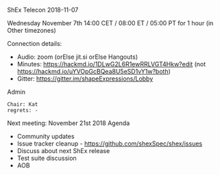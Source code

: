 ShEx Telecon 2018-11-07

Wednesday November 7th 14:00 CET / 08:00 ET / 05:00 PT for 1 hour (in Other timezones)

Connection details:

* Audio: zoom (orElse jit.si orElse Hangouts)
* Minutes: https://hackmd.io/1DLwG2L6R1ewRRLVGT4Hkw?edit (not https://hackmd.io/uYVOpGcBQea8U5eSD1vY1w?both)
* Gitter: https://gitter.im/shapeExpressions/Lobby

Admin

    Chair: Kat
    regrets: -

Next meeting: November 21st 2018
Agenda

* Community updates
* Issue tracker cleanup - https://github.com/shexSpec/shex/issues
* Discuss about next ShEx release
* Test suite discussion
* AOB
